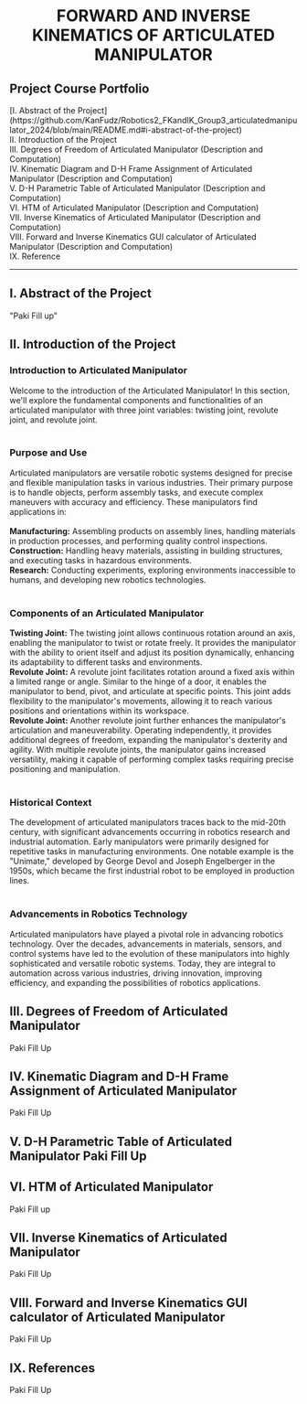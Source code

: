 <h1>
    <p align="center">
  <b>FORWARD AND INVERSE KINEMATICS OF ARTICULATED MANIPULATOR</b>
</p>
</h1>
<h2>
    Project Course Portfolio
</h2>
[I. Abstract of the Project](https://github.com/KanFudz/Robotics2_FKandIK_Group3_articulatedmanipulator_2024/blob/main/README.md#i-abstract-of-the-project)
<br>
 II. Introduction of the Project
 <br>
 III. Degrees of Freedom of Articulated Manipulator (Description and Computation)
 <br>
 IV. Kinematic Diagram and D-H Frame Assignment of Articulated Manipulator (Description and Computation)
 <br>
 V. D-H Parametric Table of Articulated Manipulator (Description and Computation)
 <br>							
 VI. HTM of Articulated Manipulator (Description and Computation)
 <br>
 VII. Inverse Kinematics of Articulated Manipulator (Description and Computation)
 <br>
 VIII. Forward and Inverse Kinematics GUI calculator of Articulated Manipulator (Description and Computation)
 <br>
 IX. Reference
 <hr>

<h2>
<b>I. Abstract of the Project</b>
</h2>
    "Paki Fill up"

<h2>
<b>II. Introduction of the Project</b>
</h2>


<h3><b>Introduction to Articulated Manipulator</b></h3>
Welcome to the introduction of the Articulated Manipulator! In this section, we'll explore the fundamental components and functionalities of an articulated manipulator with three joint variables: twisting joint, revolute joint, and revolute joint.
<br>
<br>
<h3><b>Purpose and Use</b></h3>
Articulated manipulators are versatile robotic systems designed for precise and flexible manipulation tasks in various industries. Their primary purpose is to handle objects, perform assembly tasks, and execute complex maneuvers with accuracy and efficiency. These manipulators find applications in:
<br>
<br>
<b>Manufacturing:</b> Assembling products on assembly lines, handling materials in production processes, and performing quality control inspections.
<br>
<b>Construction:</b> Handling heavy materials, assisting in building structures, and executing tasks in hazardous environments.
<br>
<b>Research:</b> Conducting experiments, exploring environments inaccessible to humans, and developing new robotics technologies.
<br>
<br>
<h3><b>Components of an Articulated Manipulator</b></h3>
<b>Twisting Joint:</b> The twisting joint allows continuous rotation around an axis, enabling the manipulator to twist or rotate freely. It provides the manipulator with the ability to orient itself and adjust its position dynamically, enhancing its adaptability to different tasks and environments.
<br>
<b>Revolute Joint:</b> A revolute joint facilitates rotation around a fixed axis within a limited range or angle. Similar to the hinge of a door, it enables the manipulator to bend, pivot, and articulate at specific points. This joint adds flexibility to the manipulator's movements, allowing it to reach various positions and orientations within its workspace.
<br>
<b>Revolute Joint:</b> Another revolute joint further enhances the manipulator's articulation and maneuverability. Operating independently, it provides additional degrees of freedom, expanding the manipulator's dexterity and agility. With multiple revolute joints, the manipulator gains increased versatility, making it capable of performing complex tasks requiring precise positioning and manipulation.
<br>
<br>
<h3><b>Historical Context</b></h3>
The development of articulated manipulators traces back to the mid-20th century, with significant advancements occurring in robotics research and industrial automation. Early manipulators were primarily designed for repetitive tasks in manufacturing environments. One notable example is the "Unimate," developed by George Devol and Joseph Engelberger in the 1950s, which became the first industrial robot to be employed in production lines.
<br>
<br>
<h3><b>Advancements in Robotics Technology</b></h3>
Articulated manipulators have played a pivotal role in advancing robotics technology. Over the decades, advancements in materials, sensors, and control systems have led to the evolution of these manipulators into highly sophisticated and versatile robotic systems. Today, they are integral to automation across various industries, driving innovation, improving efficiency, and expanding the possibilities of robotics applications.

<h2>
<b>III. Degrees of Freedom of Articulated Manipulator</b>
</h2>
Paki Fill Up

<h2>
<b>IV. Kinematic Diagram and D-H Frame Assignment of Articulated Manipulator</b>
</h2>
Paki Fill Up

<h2>
<b>V. D-H Parametric Table of Articulated Manipulator</b>
Paki Fill Up

<h2>
<b>VI. HTM of Articulated Manipulator</b>
</h2>
Paki Fill  up

<h2>
<b>VII. Inverse Kinematics of Articulated Manipulator</b>
</h2>
Paki Fill Up

<h2>
<b>VIII. Forward and Inverse Kinematics GUI calculator of Articulated Manipulator</b>
</h2>
Paki Fill Up

<h2>
<b>IX. References</b>
</h2>
Paki Fill Up


